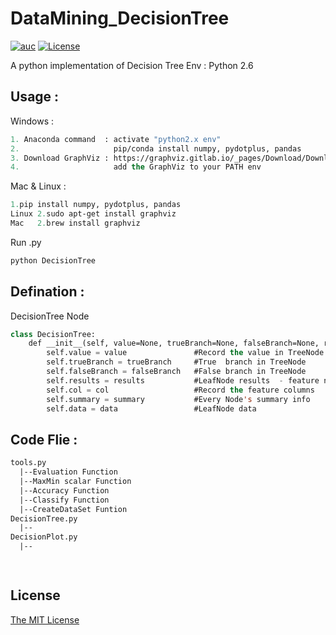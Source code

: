 # DataMining_DecisionTree

[![auc][aucsvg]][auc] [![License][licensesvg]][license]

[aucsvg]: https://img.shields.io/badge/tyty-DecisionTree-orange.svg
[auc]: https://github.com/bravotty/DataMining_DecisionTree

[licensesvg]: https://img.shields.io/badge/License-MIT-blue.svg
[license]: https://github.com/bravotty/DataMining_DecisionTree/blob/master/LICENSE

A python implementation of Decision Tree
Env       : Python 2.6

## Usage     : 

Windows     : 
```lisp
1. Anaconda command  : activate "python2.x env"
2.                     pip/conda install numpy, pydotplus, pandas
3. Download GraphViz : https://graphviz.gitlab.io/_pages/Download/Download_windows.html
4.                     add the GraphViz to your PATH env
```
Mac & Linux :
```lisp
1.pip install numpy, pydotplus, pandas
Linux 2.sudo apt-get install graphviz
Mac   2.brew install graphviz
```
Run .py
```lisp
python DecisionTree
```


## Defination :

DecisionTree Node
```lisp
class DecisionTree:
    def __init__(self, value=None, trueBranch=None, falseBranch=None, results=None, col=-1, summary=None, data=None):
        self.value = value               #Record the value in TreeNode
        self.trueBranch = trueBranch     #True  branch in TreeNode
        self.falseBranch = falseBranch   #False branch in TreeNode
        self.results = results           #LeafNode results  - feature nums 
        self.col = col                   #Record the feature columns
        self.summary = summary           #Every Node's summary info
        self.data = data                 #LeafNode data
```


## Code Flie  :
```lisp
tools.py 
  |--Evaluation Function
  |--MaxMin scalar Function
  |--Accuracy Function
  |--Classify Function
  |--CreateDataSet Funtion
DecisionTree.py
  |--
DecisionPlot.py
  |--

  
```

## License

[The MIT License](https://github.com/bravotty/DataMining_DecisionTree/blob/master/LICENSE)
